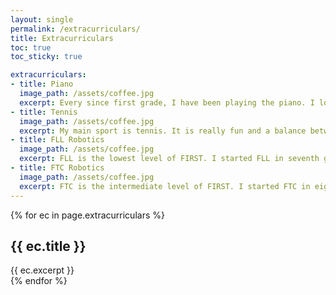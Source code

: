 ```yaml
---
layout: single
permalink: /extracurriculars/
title: Extracurriculars
toc: true
toc_sticky: true

extracurriculars:
- title: Piano
  image_path: /assets/coffee.jpg
  excerpt: Every since first grade, I have been playing the piano. I love to play music and it has always been a part of me. Every year, I take the theory test and play in the Junior Festival and State Festival.
- title: Tennis
  image_path: /assets/coffee.jpg
  excerpt: My main sport is tennis. It is really fun and a balance between athleticism and technique. I have a lot of friends from tennis and I play tournaments whenever I can. Currently, I am planning to keep playing tennis outside of school, then play tennis in senior year of high school.
- title: FLL Robotics
  image_path: /assets/coffee.jpg
  excerpt: FLL is the lowest level of FIRST. I started FLL in seventh grade and programmed software. We programmed the robot using block coding, and I learned a lot about how the robot works. When we went to the competition, our robot got third place in the robot game. Unfortunately, our marketing was subpar, and we didn't move on.
- title: FTC Robotics
  image_path: /assets/coffee.jpg
  excerpt: FTC is the intermediate level of FIRST. I started FTC in eighth grade and programmed software, just like in FLL. FTC was based on the same principles, but went much more in depth with the programming. Instead of using block coding, we used Java and had to use the FTC Controller API to interact with the robot. I learned many things during FTC, such as PID Controllers, Velocity Controllers, Motion Planning, etc. At the competition, we got 11th place in our league. We were all happy with our season because we were a middle school team competing with high school teams with a lot more funding.
---
```


{% for ec in page.extracurriculars %}
## {{ ec.title }}
<div>{{ ec.excerpt }}</div>
{% endfor %}